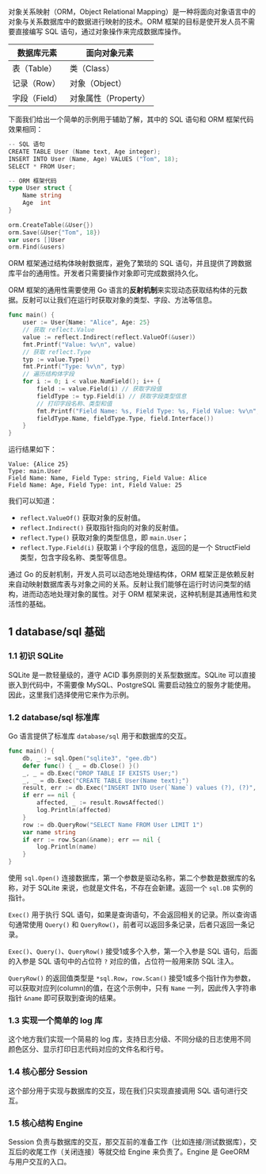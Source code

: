 对象关系映射（ORM，Object Relational Mapping）是一种将面向对象语言中的对象与关系数据库中的数据进行映射的技术。ORM 框架的目标是使开发人员不需要直接编写 SQL 语句，通过对象操作来完成数据库操作。

| 数据库元素     | 面向对象元素         |
| --------- | -------------- |
| 表（Table）  | 类（Class）       |
| 记录（Row）   | 对象（Object）     |
| 字段（Field） | 对象属性（Property） |

下面我们给出一个简单的示例用于辅助了解，其中的 SQL 语句和 ORM 框架代码效果相同：

```go
-- SQL 语句
CREATE TABLE User (Name text, Age integer);  
INSERT INTO User (Name, Age) VALUES ("Tom", 18);  
SELECT * FROM User;

-- ORM 框架代码
type User struct {  
    Name string  
    Age  int  
}  
  
orm.CreateTable(&User{})  
orm.Save(&User{"Tom", 18})  
var users []User  
orm.Find(&users)
```

ORM 框架通过结构体映射数据库，避免了繁琐的 SQL 语句，并且提供了跨数据库平台的通用性。开发者只需要操作对象即可完成数据持久化。

ORM 框架的通用性需要使用 Go 语言的**反射机制**来实现动态获取结构体的元数据。反射可以让我们在运行时获取对象的类型、字段、方法等信息。

```go
func main() {
    user := User{Name: "Alice", Age: 25}
    // 获取 reflect.Value
    value := reflect.Indirect(reflect.ValueOf(&user)）
    fmt.Printf("Value: %v\n", value)
    // 获取 reflect.Type
    typ := value.Type()
    fmt.Printf("Type: %v\n", typ)
    // 遍历结构体字段
    for i := 0; i < value.NumField(); i++ {
        field := value.Field(i) // 获取字段值
        fieldType := typ.Field(i) // 获取字段类型信息
        // 打印字段名称、类型和值
        fmt.Printf("Field Name: %s, Field Type: %s, Field Value: %v\n",
        fieldType.Name, fieldType.Type, field.Interface())
    }
}
```

运行结果如下：

```
Value: {Alice 25}
Type: main.User
Field Name: Name, Field Type: string, Field Value: Alice
Field Name: Age, Field Type: int, Field Value: 25
```

我们可以知道：
- `reflect.ValueOf()` 获取对象的反射值。
- `reflect.Indirect()` 获取指针指向的对象的反射值。
- `reflect.Type()` 获取对象的类型信息，即 `main.User`；
- `reflect.Type.Field(i)` 获取第 i 个字段的信息，返回的是一个 StructField 类型，包含字段名称、类型等信息。

通过 Go 的反射机制，开发人员可以动态地处理结构体，ORM 框架正是依赖反射来自动映射数据库表与对象之间的关系。反射让我们能够在运行时访问类型的结构，进而动态地处理对象的属性。对于 ORM 框架来说，这种机制是其通用性和灵活性的基础。

## 1 database/sql 基础

### 1.1 初识 SQLite

SQLite 是一款轻量级的，遵守 ACID 事务原则的关系型数据库。SQLite 可以直接嵌入到代码中，不需要像 MySQL、PostgreSQL 需要启动独立的服务才能使用。因此，这里我们选择使用它来作为示例。

### 1.2 database/sql 标准库

Go 语言提供了标准库 `database/sql` 用于和数据库的交互。

```go
func main() {
    db, _ := sql.Open("sqlite3", "gee.db")
    defer func() { _ = db.Close() }()
    _, _ = db.Exec("DROP TABLE IF EXISTS User;")
    _, _ = db.Exec("CREATE TABLE User(Name text);")
    result, err := db.Exec("INSERT INTO User(`Name`) values (?), (?)", "Tom", "Sam")
    if err == nil {
        affected, _ := result.RowsAffected()
        log.Println(affected)
    }
    row := db.QueryRow("SELECT Name FROM User LIMIT 1")
    var name string
    if err := row.Scan(&name); err == nil {
        log.Println(name)
    }
}
```

使用 `sql.Open()` 连接数据库，第一个参数是驱动名称，第二个参数是数据库的名称，对于 SQLite 来说，也就是文件名，不存在会新建。返回一个 `sql.DB` 实例的指针。

`Exec()` 用于执行 SQL 语句，如果是查询语句，不会返回相关的记录。所以查询语句通常使用 `Query()` 和 `QueryRow()`，前者可以返回多条记录，后者只返回一条记录。

`Exec()`、`Query()`、`QueryRow()` 接受1或多个入参，第一个入参是 SQL 语句，后面的入参是 SQL 语句中的占位符 `?` 对应的值，占位符一般用来防 SQL 注入。

`QueryRow()` 的返回值类型是 `*sql.Row`，`row.Scan()` 接受1或多个指针作为参数，可以获取对应列(column)的值，在这个示例中，只有 `Name` 一列，因此传入字符串指针 `&name` 即可获取到查询的结果。

### 1.3 实现一个简单的 log 库

这个地方我们实现一个简易的 log 库，支持日志分级、不同分级的日志使用不同颜色区分、显示打印日志代码对应的文件名和行号。

### 1.4 核心部分 Session

这个部分用于实现与数据库的交互，现在我们只实现直接调用 SQL 语句进行交互。

### 1.5 核心结构 Engine

Session 负责与数据库的交互，那交互前的准备工作（比如连接/测试数据库），交互后的收尾工作（关闭连接）等就交给 Engine 来负责了。Engine 是 GeeORM 与用户交互的入口。